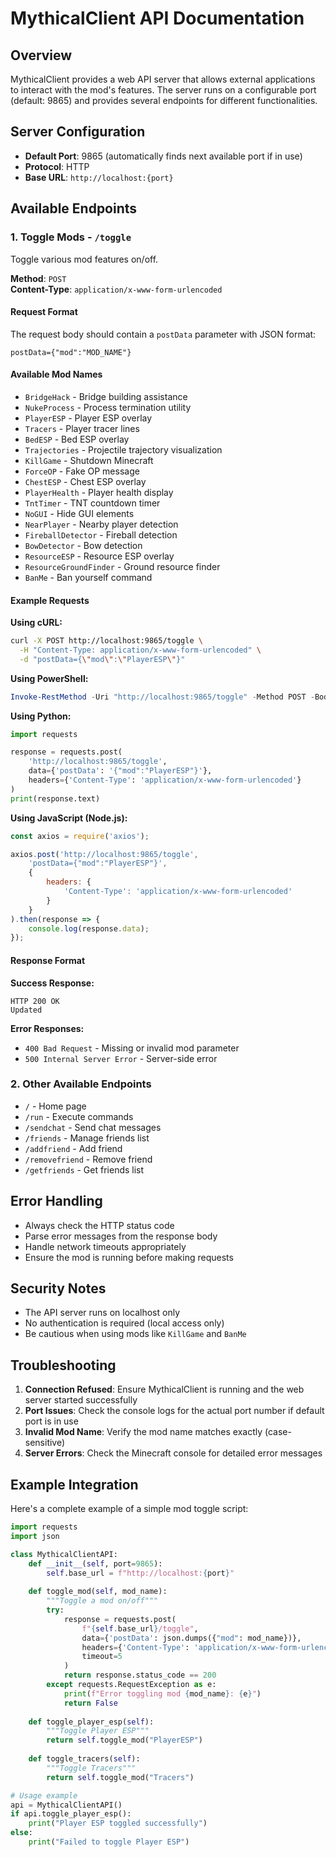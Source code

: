 # MythicalClient API Documentation

## Overview
MythicalClient provides a web API server that allows external applications to interact with the mod's features. The server runs on a configurable port (default: 9865) and provides several endpoints for different functionalities.

## Server Configuration
- **Default Port**: 9865 (automatically finds next available port if in use)
- **Protocol**: HTTP
- **Base URL**: `http://localhost:{port}`

## Available Endpoints

### 1. Toggle Mods - `/toggle`
Toggle various mod features on/off.

**Method**: `POST`  
**Content-Type**: `application/x-www-form-urlencoded`

#### Request Format
The request body should contain a `postData` parameter with JSON format:

```
postData={"mod":"MOD_NAME"}
```

#### Available Mod Names
- `BridgeHack` - Bridge building assistance
- `NukeProcess` - Process termination utility
- `PlayerESP` - Player ESP overlay
- `Tracers` - Player tracer lines
- `BedESP` - Bed ESP overlay
- `Trajectories` - Projectile trajectory visualization
- `KillGame` - Shutdown Minecraft
- `ForceOP` - Fake OP message
- `ChestESP` - Chest ESP overlay
- `PlayerHealth` - Player health display
- `TntTimer` - TNT countdown timer
- `NoGUI` - Hide GUI elements
- `NearPlayer` - Nearby player detection
- `FireballDetector` - Fireball detection
- `BowDetector` - Bow detection
- `ResourceESP` - Resource ESP overlay
- `ResourceGroundFinder` - Ground resource finder
- `BanMe` - Ban yourself command

#### Example Requests

**Using cURL:**
```bash
curl -X POST http://localhost:9865/toggle \
  -H "Content-Type: application/x-www-form-urlencoded" \
  -d "postData={\"mod\":\"PlayerESP\"}"
```

**Using PowerShell:**
```powershell
Invoke-RestMethod -Uri "http://localhost:9865/toggle" -Method POST -Body "postData={\"mod\":\"PlayerESP\"}" -ContentType "application/x-www-form-urlencoded"
```

**Using Python:**
```python
import requests

response = requests.post(
    'http://localhost:9865/toggle',
    data={'postData': '{"mod":"PlayerESP"}'},
    headers={'Content-Type': 'application/x-www-form-urlencoded'}
)
print(response.text)
```

**Using JavaScript (Node.js):**
```javascript
const axios = require('axios');

axios.post('http://localhost:9865/toggle', 
    'postData={"mod":"PlayerESP"}',
    {
        headers: {
            'Content-Type': 'application/x-www-form-urlencoded'
        }
    }
).then(response => {
    console.log(response.data);
});
```

#### Response Format
**Success Response:**
```
HTTP 200 OK
Updated
```

**Error Responses:**
- `400 Bad Request` - Missing or invalid mod parameter
- `500 Internal Server Error` - Server-side error

### 2. Other Available Endpoints
- `/` - Home page
- `/run` - Execute commands
- `/sendchat` - Send chat messages
- `/friends` - Manage friends list
- `/addfriend` - Add friend
- `/removefriend` - Remove friend
- `/getfriends` - Get friends list

## Error Handling
- Always check the HTTP status code
- Parse error messages from the response body
- Handle network timeouts appropriately
- Ensure the mod is running before making requests

## Security Notes
- The API server runs on localhost only
- No authentication is required (local access only)
- Be cautious when using mods like `KillGame` and `BanMe`

## Troubleshooting
1. **Connection Refused**: Ensure MythicalClient is running and the web server started successfully
2. **Port Issues**: Check the console logs for the actual port number if default port is in use
3. **Invalid Mod Name**: Verify the mod name matches exactly (case-sensitive)
4. **Server Errors**: Check the Minecraft console for detailed error messages

## Example Integration
Here's a complete example of a simple mod toggle script:

```python
import requests
import json

class MythicalClientAPI:
    def __init__(self, port=9865):
        self.base_url = f"http://localhost:{port}"
    
    def toggle_mod(self, mod_name):
        """Toggle a mod on/off"""
        try:
            response = requests.post(
                f"{self.base_url}/toggle",
                data={'postData': json.dumps({"mod": mod_name})},
                headers={'Content-Type': 'application/x-www-form-urlencoded'},
                timeout=5
            )
            return response.status_code == 200
        except requests.RequestException as e:
            print(f"Error toggling mod {mod_name}: {e}")
            return False
    
    def toggle_player_esp(self):
        """Toggle Player ESP"""
        return self.toggle_mod("PlayerESP")
    
    def toggle_tracers(self):
        """Toggle Tracers"""
        return self.toggle_mod("Tracers")

# Usage example
api = MythicalClientAPI()
if api.toggle_player_esp():
    print("Player ESP toggled successfully")
else:
    print("Failed to toggle Player ESP")
```
